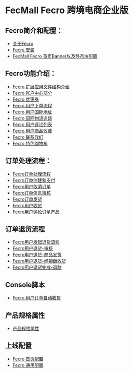 FecMall Fecro 跨境电商企业版
===============================

Fecro简介和配置：
---------

*  [关于Fecro](fecmall-fecro-about.md)
*  [Fecro 安装](fecmall-fecro-install.md)
*  [FecMall Fecro 首页Banner以及静态块配置](fecmall-fecro-banner-config.md)


Fecro功能介绍：
---------
*  [Fecro 扩展应用文件结构介绍](fecmall-fecro-addons-file.md)
*  [Fecro 账户中心部分](fecmall-fecro-account.md)
*  [Fecro 优惠券](fecmall-fecro-coupon.md)
*  [Fecro 用户下单流程](fecmall-fecro-order.md)
*  [Fecro 用户国际地址](fecmall-fecro-order-address.md)
*  [Fecro 国际物流追踪](fecmall-fecro-shipping-tracking.md)
*  [Fecro 用户评论列表](fecmall-fecro-review-list.md)
*  [Fecro 用户商品收藏](fecmall-fecro-favorite.md)
*  [Fecro 联系我们](fecmall-fecro-contacts.md)
*  [Fecro 特色购物车](fecmall-fecro-cart.md)

订单处理流程：
----------

*  [Fecro订单处理流程](fecmall-fecro-order-process.md)
*  [Fecro订单创建和支付](fecmall-fecro-order-create-and-payment.md)
*  [Fecro用户取消订单](fecmall-fecro-order-cancel.md)
*  [Fecro订单信息审核](fecmall-fecro-order-audit.md)
*  [Fecro订单发货](fecmall-fecro-order-dispatch.md)
*  [Fecro用户收货](fecmall-fecro-order-customer-received.md)
*  [Fecro用户评论订单产品](fecmall-fecro-order-customer-review.md)


订单退货流程
----------

*  [Fecro用户发起退货流程](fecmall-fecro-order-aftersale-request.md)
*  [Fecro用户退货-审核](fecmall-fecro-order-aftersale-audit.md)
*  [Fecro用户退货-商品发货](fecmall-fecro-order-aftersale-dispatch.md)
*  [Fecro用户退货-经销商收货](fecmall-fecro-order-aftersale-receive.md)
*  [Fecro用户退货完成-退款](fecmall-fecro-order-aftersale-refund.md)




Console脚本
----------
*  [Fecro 用户订单自动收货](fecmall-fecro-customer-order-auto-received.md)


产品规格属性
----------

*  [产品规格属性](fecmall-fecro-custom-option.md)


上线配置
----------

*  [Fecro 首页配置](fecmall-fecro-home-config.md)
*  [Fecro 通用配置](fecmall-fecro-detail-config.md)


























